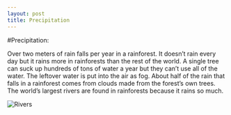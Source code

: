 ```yaml
---
layout: post
title: Precipitation
---
```

#Precipitation:

Over two meters of rain falls per year in a rainforest. It doesn’t rain every day but it rains more in rainforests than the rest of the world. A single tree can suck up hundreds of tons of water a year but they can’t use all of the water. The leftover water is put into the air as fog. About half of the rain that falls in a rainforest comes from clouds made from the forest’s own trees. The world’s largest rivers are found in rainforests because it rains so much. 

![Rivers](http://brian-nelson.github.io/EBNBiome/images/water.png)